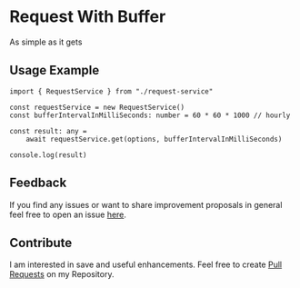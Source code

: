 # Request With Buffer
As simple as it gets

## Usage Example
    import { RequestService } from "./request-service"
    
    const requestService = new RequestService()
    const bufferIntervalInMilliSeconds: number = 60 * 60 * 1000 // hourly

    const result: any = 
        await requestService.get(options, bufferIntervalInMilliSeconds)

    console.log(result)
    

## Feedback
If you find any issues or want to share improvement proposals in general feel free to open an issue [here](https://github.com/michael-spengler/request-with-buffer).


## Contribute
I am interested in save and useful enhancements. Feel free to create [Pull Requests](https://github.com/michael-spengler/request-with-buffer/pulls) on my Repository.